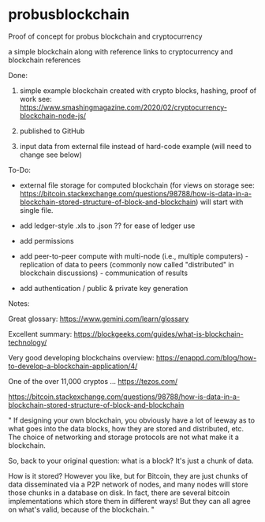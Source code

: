 # probusblockchain
Proof of concept for probus blockchain and cryptocurrency

a simple blockchain along with reference links to cryptocurrency and blockchain references


Done:

1) simple example blockchain created with crypto blocks, hashing, proof of work
see:  https://www.smashingmagazine.com/2020/02/cryptocurrency-blockchain-node-js/

2) published to GitHub

3) input data from external file instead of hard-code example (will need to change see below)


To-Do:

- external file storage for computed blockchain (for views on storage see: https://bitcoin.stackexchange.com/questions/98788/how-is-data-in-a-blockchain-stored-structure-of-block-and-blockchain)
 will start with single file.
 
- add ledger-style .xls to .json ?? for ease of ledger use 

- add permissions

- add peer-to-peer compute with multi-node (i.e., multiple computers)
      - replication of data to peers  (commonly now called "distributed" in blockchain discussions)
      - communication of results

- add authentication / public & private key generation



Notes:

Great glossary: https://www.gemini.com/learn/glossary

Excellent summary:  https://blockgeeks.com/guides/what-is-blockchain-technology/

Very good developing blockchains overview: https://enappd.com/blog/how-to-develop-a-blockchain-application/4/


One of the over 11,000 cryptos ... https://tezos.com/



 
https://bitcoin.stackexchange.com/questions/98788/how-is-data-in-a-blockchain-stored-structure-of-block-and-blockchain

" If designing your own blockchain, you obviously have a lot of leeway as to what goes into the data blocks, 
how they are stored and distributed, etc. The choice of networking and storage protocols are not what make it a blockchain.

So, back to your original question: what is a block? It's just a chunk of data.

How is it stored? However you like, but for Bitcoin, they are just chunks of data disseminated via a P2P network of nodes, 
and many nodes will store those chunks in a database on disk. 
In fact, there are several bitcoin implementations which store them in different ways! 
But they can all agree on what's valid, because of the blockchain. "
  


 

